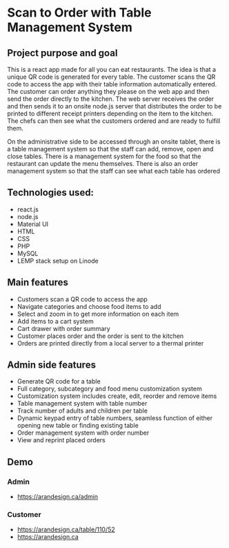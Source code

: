 # Scan to Order with Table Management System

## Project purpose and goal
This is a react app made for all you can eat restaurants. The idea is that a unique QR code is generated for every table. The customer scans the QR code to access the app with their table information automatically entered. The customer can order anything they please on the web app and then send the order directly to the kitchen. The web server receives the order and then sends it to an onsite node.js server that distributes the order to be printed to different receipt printers depending on the item to the kitchen. The chefs can then see what the customers ordered and are ready to fulfill them.

On the administrative side to be accessed through an onsite tablet, there is a table management system so that the staff can add, remove, open and close tables. There is a management system for the food so that the restaurant can update the menu themselves. There is also an order management system so that the staff can see what each table has ordered
 
 
## Technologies used:
- react.js
- node.js
- Material UI
- HTML
- CSS
- PHP
- MySQL
- LEMP stack setup on Linode

## Main features
- Customers scan a QR code to access the app
- Navigate categories and choose food items to add
- Select and zoom in to get more information on each item
- Add items to a cart system
- Cart drawer with order summary
- Customer places order and the order is sent to the kitchen
- Orders are printed directly from a local server to a thermal printer

## Admin side features
- Generate QR code for a table
- Full category, subcategory and food menu customization system
- Customization system includes create, edit, reorder and remove items
- Table management system with table number
- Track number of adults and children per table
- Dynamic keypad entry of table numbers, seamless function of either opening new table or finding existing table
- Order management system with order number
- View and reprint placed orders

## Demo
### Admin
- https://arandesign.ca/admin

### Customer
- https://arandesign.ca/table/110/52
- https://arandesign.ca
